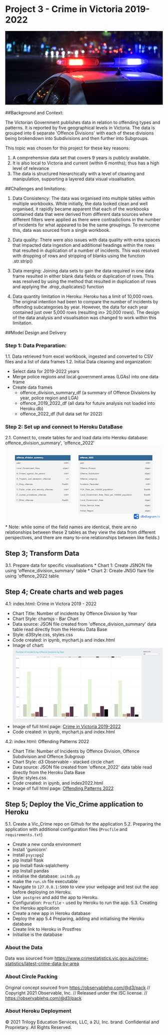 
# Project 3 - Crime in Victoria 2019-2022

![Crime in Victoria 2019-2022](/Images/Police_Picture1.jpg)

##Background and Context:

The Victorian Government publishes data in relation to offending types and patterns. It is reported by five geographical levels in Victoria. The data is grouped into 6 separate 'Offence Divisions' with each of these divisions being brokendown into Subdivisions and then further into Subgroups.
                
This topic was chosen for this project for these key reasons:
1. A comprehensive data set that covers 9 years is publicly available.
2. It is also local to Victoria and current (within 6 months); thus has a high level of relevance
3. The data is structured hierarchically with a level of cleaning and manipulation, supporting a layered data visual visualisation.

                


##Challenges and limitations:
1. Data Consistency: The data was organised into multiple tables within multiple workbooks. While initially, the data looked clean and well organised, it rapidly became apparent that each of the workbooks contained data that were derived from different data sources where different filters were applied as there were contradictions in the number of incidents for what appeared to be the same groupings. To overcome this, data was sourced from a single workbook. 

2. Data quality: There were also issues with data quality with extra spaces that impacted data ingestion and additional headings within the rows that resulted in duplication of a number of incidents. This was resolved with dropping of rows and stripping of blanks using the function .str.strip()

3. Data merging: Joining data sets to gain the data required in one data frame resulted in either blank data fields or duplication of rows. This was resolved by using the method that resulted in duplication of rows and applying the .drop_duplicates() function

4. Data quantity limitation in Heroku: Heroku has a limit of 10,000 rows. The original intention had been to compare the number of incidents by offending subcategories by year. However, the data for each year contained just over 5,000 rows (resulting in> 20,000 rows). The design of the data analysis and visualisation was changed to work within this limitation.
   
##Model Design and Delivery

### Step 1: Data Preparation:
1.1. Data retrieved from excel workbook, ingested and converted to CSV files and a list of data frames
1.2. Initial Data cleaning and organization:
   * Select data for 2019-2022 years 
   * Merge police regions and local government areas (LGAs) into one data frame
   * Create data frames 
        * offence_division_summary_df (a summary of Offence Divisions by year, police region and LGA)
        * offence_2019_2022_df (all data for future analysis not loaded into Heroku db)
        * offence_2022_df (full data set for 2022)

### Step 2: Set up and connect to Heroku DataBase

2.1. Connect to, create tables for and load data into Heroku database: offence_division_summary', 'offence_2022'![Vic_crime_ERD](Images/Vic_crime_ERD.png) * Note: while some of the field names are identical, there are no relationships between these 2 tables as they view the data from different perspectives, and there are many to-one relationships between like fields.)

## Step 3; Transform Data

3.1. Prepare data for specific visualisations
        * Chart 1: Create JSNON file using 'offence_division_summary' table
        * Chart 2: Create JNSO flare file using 'offence_2022 table

## Step 4; Create charts and web pages 

4.1: index.html: Crime in Victora 2019 - 2022 
 * Chart Title: Number of incidents by Offence Division by Year 
 * Chart Style: chartsjs - Bar Chart  
 * Data source: JSON file created from 'offence_division_summary' data table read directly from the Heroku Data Base
 * Style: d3Style.css, styles.css
 * Code created: in ipynb, mychart.js and index.html 
 * Image of chart: ![Number of Incidents by Offence Division by Year](Images/Incidents_by_Offence_Divisions_2019-_2022.png)
 * Image of full html page: [Crime in Victoria 2019-2022](Images/index.html.png)
 * Code created: in ipynb, mychart.js and index.html 

4.2: index html: Offending Patterns 2022 
 * Chart Title: Number of Incidents by Offence Division, Offence Subdivision and Offence Subgroup
 * Chart Style: d3 Observable - stacked circle chart 
 * Data source: JSON file created from 'offence_2022' data table read directly from the Heroku Data Base
 * Style: styles.css
 * Code created: in ipynb, and index2022.html
 * Image of full html page: [Offending Patterns 2022 ](Images/index2022.html.png)
        
## Step 5; Deploy the Vic_Crime application to Heroku
5.1. Create a Vic_Crime repo on Github for the application
5.2. Preparing the application with additional configuration files (`Procfile` and `requirements.txt`)
 * Create a new conda environment 
 * Install 'gunicorn'
 * install `psycopg2`
 * pip Install flask
 * pip Install flask-sqlalchemy
 * pip Install pandas
 * initialise the database: `initdb.py`
 * make the `run.sh` file executable
 * Navigate to `127.0.0.1:5000` to view your webpage and test out the app before deploying on Heroku. 
 * Use` postgres` and add the app to Heroku.
 * Configuration: `Procfile` - used by Heroku to run the app.
5.3. Creating the Heroku application
* Create a new app in Heroku database
* Deploy the app
5.4  Preparing, adding and initialising the Heroku database
* Create link to Heroku in  Prostfres
* Initialise is the database

### About the Data
Data was sourced from https://www.crimestatistics.vic.gov.au/crime-statistics/latest-crime-data-by-area

### About Circle Packing 
Original concept sourced  from https://observablehq.com/@d3/pack
// Copyright 2021 Observable, Inc.
// Released under the ISC license.
// https://observablehq.com/@d3/pack

### About Heroku Deployment 
© 2021 Trilogy Education Services, LLC, a 2U, Inc. brand. Confidential and Proprietary. All Rights Reserved.